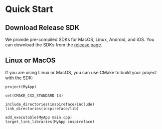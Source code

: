 # Quick Start

## Download Release SDK

We provide pre-compiled SDKs for MacOS, Linux, Android, and iOS. You can download the SDKs from the [release page](https://github.com/HyperInspire/InspireFace/releases).

## Linux or MacOS

If you are using Linux or MacOS, you can use CMake to build your project with the SDK:

```cmakelists
project(MyApp)

set(CMAKE_CXX_STANDARD 14)

include_directories(inspireface/include)
link_directories(inspireface/lib)

add_executable(MyApp main.cpp)
target_link_libraries(MyApp inspireface)
```
